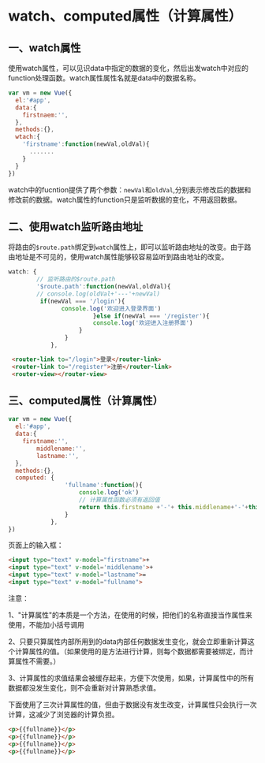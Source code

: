 # watch、computed属性（计算属性）

## 一、watch属性

使用watch属性，可以见识data中指定的数据的变化，然后出发watch中对应的function处理函数。watch属性属性名就是data中的数据名称。

```javascript
var vm = new Vue({
  el:'#app',
  data:{
    firstnaem:'',
  },
  methods:{},
  wtach:{
    'firstname':function(newVal,oldVal){
      .......
    }
  }
})
```

watch中的fucntion提供了两个参数：`newVal`和`oldVal`,分别表示修改后的数据和修改前的数据。watch属性的function只是监听数据的变化，不用返回数据。

## 二、使用watch监听路由地址

将路由的`$route.path`绑定到`watch`属性上，即可以监听路由地址的改变。由于路由地址是不可见的，使用watch属性能够较容易监听到路由地址的改变。

```javascript
watch: {
        // 监听路由的$route.path
        '$route.path':function(newVal,oldVal){
        // console.log(oldVal+'---'+newVal)
         if(newVal === '/login'){
               console.log('欢迎进入登录界面')
           				}else if(newVal === '/register'){
                        console.log('欢迎进入注册界面')
                    }
                }
            },
```

```html
 <router-link to="/login">登录</router-link>
 <router-link to="/register">注册</router-link>
 <router-view></router-view>
```

## 三、computed属性（计算属性）

```javascript
var vm = new Vue({
  el:'#app',
  data:{
    firstname:'',
		middlename:'',
		lastname:'',    
  },
  methods:{},
  computed: {
                'fullname':function(){
                    console.log('ok')
                    // 计算属性函数必须有返回值
                    return this.firstname +'-'+ this.middlename+'-'+this.lastname
                }
            },
})
```

页面上的输入框：

```html
<input type="text" v-model="firstname">+
<input type="text" v-model='middlename'>+
<input type="text" v-model="lastname">=
<input type="text" v-model="fullname">
```

注意：

1、"计算属性"的本质是一个方法，在使用的时候，把他们的名称直接当作属性来使用，不能加小括号调用

2、只要只算属性内部所用到的data内部任何数据发生变化，就会立即重新计算这个计算属性的值。（如果使用的是方法进行计算，则每个数据都需要被绑定，而计算属性不需要。）

3、计算属性的求值结果会被缓存起来，方便下次使用，如果，计算属性中的所有数据都没发生变化，则不会重新对计算熟悉求值。

下面使用了三次计算属性的值，但由于数据没有发生改变，计算属性只会执行一次计算，这减少了浏览器的计算负担。

```html
<p>{{fullname}}</p>
<p>{{fullname}}</p>
<p>{{fullname}}</p>
<p>{{fullname}}</p>
```

